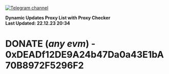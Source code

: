 [![Telegram channel](https://img.shields.io/endpoint?url=https://runkit.io/damiankrawczyk/telegram-badge/branches/master?url=https://t.me/n4z4v0d)](https://t.me/n4z4v0d) 

**Dynamic Updates Proxy List with Proxy Checker**  
**Last Updated: 22.12.23 20:34**

# DONATE (_any evm_) - 0xDEADf12DE9A24b47Da0a43E1bA70B8972F5296F2
